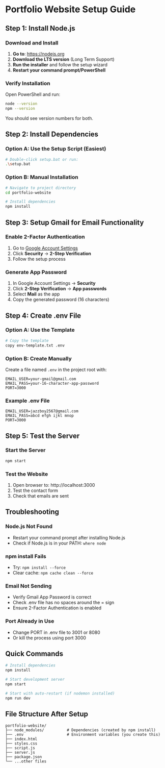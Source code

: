# Portfolio Website Setup Guide

## Step 1: Install Node.js

### Download and Install
1. **Go to**: https://nodejs.org
2. **Download the LTS version** (Long Term Support)
3. **Run the installer** and follow the setup wizard
4. **Restart your command prompt/PowerShell**

### Verify Installation
Open PowerShell and run:
```bash
node --version
npm --version
```
You should see version numbers for both.

## Step 2: Install Dependencies

### Option A: Use the Setup Script (Easiest)
```bash
# Double-click setup.bat or run:
.\setup.bat
```

### Option B: Manual Installation
```bash
# Navigate to project directory
cd portfolio-website

# Install dependencies
npm install
```

## Step 3: Setup Gmail for Email Functionality

### Enable 2-Factor Authentication
1. Go to [Google Account Settings](https://myaccount.google.com/)
2. Click **Security** → **2-Step Verification**
3. Follow the setup process

### Generate App Password
1. In Google Account Settings → **Security**
2. Click **2-Step Verification** → **App passwords**
3. Select **Mail** as the app
4. Copy the generated password (16 characters)

## Step 4: Create .env File

### Option A: Use the Template
```bash
# Copy the template
copy env-template.txt .env
```

### Option B: Create Manually
Create a file named `.env` in the project root with:
```env
EMAIL_USER=your-gmail@gmail.com
EMAIL_PASS=your-16-character-app-password
PORT=3000
```

### Example .env File
```env
EMAIL_USER=jazzboy2567@gmail.com
EMAIL_PASS=abcd efgh ijkl mnop
PORT=3000
```

## Step 5: Test the Server

### Start the Server
```bash
npm start
```

### Test the Website
1. Open browser to: http://localhost:3000
2. Test the contact form
3. Check that emails are sent

## Troubleshooting

### Node.js Not Found
- Restart your command prompt after installing Node.js
- Check if Node.js is in your PATH: `where node`

### npm install Fails
- Try: `npm install --force`
- Clear cache: `npm cache clean --force`

### Email Not Sending
- Verify Gmail App Password is correct
- Check .env file has no spaces around the = sign
- Ensure 2-Factor Authentication is enabled

### Port Already in Use
- Change PORT in .env file to 3001 or 8080
- Or kill the process using port 3000

## Quick Commands

```bash
# Install dependencies
npm install

# Start development server
npm start

# Start with auto-restart (if nodemon installed)
npm run dev
```

## File Structure After Setup
```
portfolio-website/
├── node_modules/          # Dependencies (created by npm install)
├── .env                   # Environment variables (you create this)
├── index.html
├── styles.css
├── script.js
├── server.js
├── package.json
└── ...other files
```
